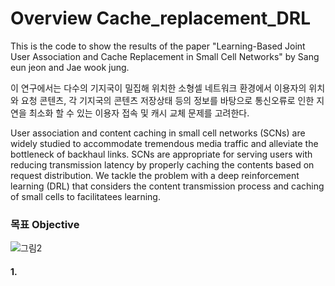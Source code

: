 # Overview Cache_replacement_DRL

This is the code to show the results of the paper "Learning-Based Joint User Association and Cache Replacement in Small Cell Networks" by Sang eun jeon and Jae wook jung.

이 연구에서는 다수의 기지국이 밀집해 위치한 소형셀 네트워크 환경에서 이용자의 위치와 요청 콘텐츠, 각 기지국의 콘텐츠 저장상태 등의 정보를 바탕으로 통신오류로 인한 지연을 최소화 할 수 있는 이용자 접속 및 캐시 교체 문제를 고려한다.

User association and content caching in small cell networks (SCNs) are widely studied to accommodate tremendous media traffic and alleviate the bottleneck of backhaul links. SCNs are appropriate for serving users with reducing transmission latency by properly caching the contents based on request distribution. We tackle the problem with a deep reinforcement learning (DRL) that considers the content transmission process and caching of small cells to facilitatees learning.

### 목표 Objective

![그림2](https://user-images.githubusercontent.com/44052428/121885036-a25bcb00-cd4e-11eb-8672-d493a7ff1022.png)


#### 1. 

